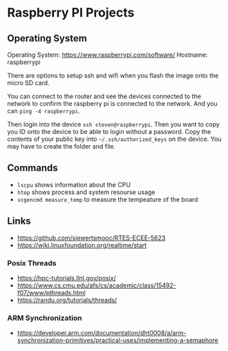 # Raspberry PI Projects

## Operating System

Operating System: <https://www.raspberrypi.com/software/>
Hostname: raspberrypi

There are options to setup ssh and wifi when you flash the image onto the micro SD card.

You can connect to the router and see the devices connected to the network to confirm the raspberry pi is connected
to the network. And you can `ping -4 raspberrypi`.

Then login into the device `ssh steven@raspberrypi`. Then you want to copy you ID onto the device to be able to 
login without a password. Copy the contents of your public key into `~/.ssh/authorized_keys` on the device. You 
may have to create the folder and file.

## Commands

* `lscpu` shows information about the CPU
* `htop` shows process and system resourse usage
* `vcgencmd measure_temp` to measure the tempeature of the board

## Links

* <https://github.com/siewertsmooc/RTES-ECEE-5623>
* <https://wiki.linuxfoundation.org/realtime/start>

### Posix Threads

* <https://hpc-tutorials.llnl.gov/posix/>
* <https://www.cs.cmu.edu/afs/cs/academic/class/15492-f07/www/pthreads.html>
* <https://randu.org/tutorials/threads/>

### ARM Synchronization

* <https://developer.arm.com/documentation/dht0008/a/arm-synchronization-primitives/practical-uses/implementing-a-semaphore>